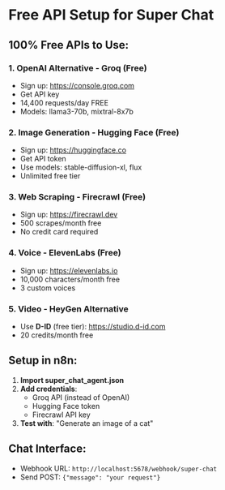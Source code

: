 # Free API Setup for Super Chat

## 100% Free APIs to Use:

### 1. **OpenAI Alternative - Groq (Free)**
- Sign up: https://console.groq.com
- Get API key
- 14,400 requests/day FREE
- Models: llama3-70b, mixtral-8x7b

### 2. **Image Generation - Hugging Face (Free)**
- Sign up: https://huggingface.co
- Get API token
- Use models: stable-diffusion-xl, flux
- Unlimited free tier

### 3. **Web Scraping - Firecrawl (Free)**
- Sign up: https://firecrawl.dev
- 500 scrapes/month free
- No credit card required

### 4. **Voice - ElevenLabs (Free)**
- Sign up: https://elevenlabs.io
- 10,000 characters/month free
- 3 custom voices

### 5. **Video - HeyGen Alternative**
- Use **D-ID** (free tier): https://studio.d-id.com
- 20 credits/month free

## Setup in n8n:

1. **Import super_chat_agent.json**
2. **Add credentials**:
   - Groq API (instead of OpenAI)
   - Hugging Face token
   - Firecrawl API key
3. **Test with**: "Generate an image of a cat"

## Chat Interface:
- Webhook URL: `http://localhost:5678/webhook/super-chat`
- Send POST: `{"message": "your request"}`